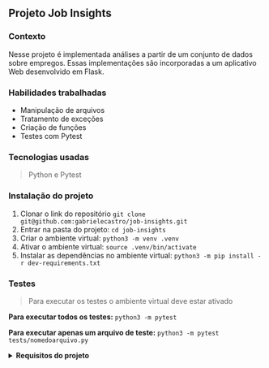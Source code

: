 ## Projeto Job Insights

### Contexto

Nesse projeto é implementada análises a partir de um conjunto de dados sobre empregos. Essas implementações são incorporadas a um aplicativo Web desenvolvido em Flask.

### Habilidades trabalhadas

* Manipulação de arquivos
* Tratamento de exceções
* Criação de funções
* Testes com Pytest

### Tecnologias usadas

>Python e Pytest

### Instalação do projeto

1. Clonar o link do repositório ```git clone git@github.com:gabrielecastro/job-insights.git``` 
2. Entrar na pasta do projeto: ```cd job-insights```
3. Criar o ambiente virtual: ```python3 -m venv .venv```
4. Ativar o ambiente virtual: ```source .venv/bin/activate```
5. Instalar as dependências no ambiente virtual: ```python3 -m pip install -r dev-requirements.txt```

### Testes

>Para executar os testes o ambiente virtual deve estar ativado

**Para executar todos os testes:** ```python3 -m pytest```  


**Para executar apenas um arquivo de teste:** ```python3 -m pytest tests/nomedoarquivo.py```  


<details>
<summary><strong>Requisitos do projeto</strong></summary><br />

#### 1 - Implementa a função read

>src/ jobs.py  


Esta função é responsável por abrir o arquivo CSV e retornar os dados no formato de uma lista de dicionários.

* A função recebe um path como parâmento (uma string com o caminho para o arquivo).
* A função abre o arquivo e lê seu conteúdo (tratando o arquivo como CSV).
* A função retorna uma lista de dicionários, onde as chaves são os cabeçalhos de cada coluna e os valores correspondem a cada linha.


#### 2 - Implementa a função get_unique_job_types

>src/ insights.py    


Esta função é responsável identificar quais tipos de empregos existem.

* A função recebe o path do arquivo csv como parâmetro.
* A função invoca a função jobs.read com o path recebido para obter os dados.
* A função retornaa uma lista de valores únicos presentes na coluna job_type.  

#### 3 - Implementa a função get_unique_industries

>src/ insights.py    


Esta função é responsável identificar quais indústrias estão representadas nesse conjunto de dados.

* A função recebe o path do arquivo csv como parâmetro.
* A função invoca a função jobs.read com o path recebido para obter os dados.
* A função desconsidera valores vazios.
* A função retorna uma lista de valores únicos presentes na coluna industry.  

#### 4 - Implementa a função get_max_salary

>src/ insights.py    


Esta função é responsável identificar qual maior valor de todas as faixas salariais.

* A função recebe o path do arquivo csv como parâmetro.
* A função invoca a função jobs.read com o path recebido para obter os dados.
* A função desconsidera valores vazios.
* A função retorna um valor inteiro com o maior salário presente na coluna max_salary.  

#### 5 - Implementa a função get_min_salary

>src/ insights.py    


Esta função é responsável identificar qual menor valor de todas as faixas salariais.

* A função recebe o path do arquivo csv como parâmetro.
* A função invoca a função jobs.read com o path recebido para obter os dados.
* A função desconsidera valores vazios.
* A função retorna um valor inteiro com o menor salário presente na coluna min_salary.  

#### 6 - Implementa a função filter_by_job_type

>src/ insights.py    


Esta função é responsável por filtrar os empregos por tipo de emprego.

* A função recebe uma lista de dicionários jobs como primeiro parâmetro.
* A função recebe uma string job_type como segundo parâmetro.
* A função retorna uma lista com todos os empregos onde a coluna job_type corresponde ao parâmetro job_type.  

#### 7 - Implementa a função filter_by_industry

>src/ insights.py    


Esta função é responsável por filtrar os empregos por indústria.

* A função recebe uma lista de dicionários jobs como primeiro parâmetro.
* A função recebe uma string industry como segundo parâmetro.
* A função retorna uma lista de dicionários com todos os empregos onde a coluna industry corresponde ao parâmetro industry.  


#### 8 - Implementa a função matches_salary_range

>src/ insights.py    


Esta função é responsável por conferir que o salário procurado está dentro da faixa salarial daquele emprego e se faz sentido, ou seja, se o valor mínimo é menor que o valor máximo.

* A função recebe um dicionário job como primeiro parâmetro, com as chaves min_salary e max_salary.
* A função recebe um inteiro salary como segundo parâmetro.
* A função lança um erro ValueError nos seguintes casos:  
  * alguma das chaves min_salary ou max_salary estão ausentes no dicionário;  
  * alguma das chaves min_salary ou max_salary tem valores não-numéricos;  
  * o valor de min_salary é maior que o valor de max_salary;  
  * o parâmetro salary tem valores não numéricos;  
*A função retorna True se o salário procurado está dentro da faixa salarial ou False se não está.  

#### 9 - Implementa a função filter_by_salary_range

>src/ insights.py    


Esta função é responsável por implementar o filtro.

* A função recebe uma lista de dicionários jobs como primeiro parâmetro.
* A função recebe um inteiro salary como segundo parâmetro.
* A função ignora os empregos com valores inválidos para min_salary ou max_salary. 
* A função retorna uma lista com todos os empregos onde o salário salary está entre os valores da coluna min_salary e max_salary.  

#### 10 - Implementa um teste para a função count_ocurrences

>tests/counter/test_counter.py  

O teste é responsável por garantir que a função garanta as especificações.  

* O teste chama a função count_ocurrences passando dois parâmetros:  
  * path uma string com o caminho do arquivo (src/jobs.csv);
  * word uma string com a palavra a ser contabilizada.
* O teste garante que a função retorna corretamente a quantidade de ocorrências da palavra solicitada.
* A contagem de palavras é case insentitive, ou seja, não diferencia letras maiúsculas de minúsculas. 

#### 11 - Implementa um teste para a função read_brazilian_file

>tests/brazilian/test_brazilian_jobs.py 

O teste é responsável por garantir que a função garanta as especificações.  

* O teste chama a função read_brazilian_file que recebe um parâmetro:  
  * path que é uma string com o caminho do arquivo csv em português (tests/mocks/brazilians_jobs.csv);
* Retorna uma lista de dicionários com as chaves em inglês.   

#### 12 - Implementa um teste para a sort_by

>tests/sorting/test_sorting.py

O teste é responsável por garantir que a função garanta as especificações.  

* A função sort_by recebe dois parâmetros: 
  * jobs uma lista de dicionários com os detalhes de cada emprego;
  * criteria uma string com uma chave para ser usada como critério de ordenação.
* O parâmetro criteria deve ter um destes valores: min_salary, max_salary, date_posted  
* A ordenação para min_salary deve ser crescente, mas para max_salary ou date_posted devem ser decrescentes.  
* Os empregos que não apresentarem um valor válido no campo escolhido para ordenação devem aparecer no final da lista.  

#### 13 - Implementa a página de um job

>src/routes_and_views.py  

Implementa a função job dentro do arquivo routes_and_views.py.  

* A função é decorada com a rota /job/<index>.  
* A função recebe um parâmetro index.  
* A função chama a read para ter uma lista com todos os jobs.  
* A função chama a get_job, declarada no arquivo src/more_insights.py, para selecionar um job específico pelo index.  
* A função renderiza o template job.jinja2, passando um parâmetro job contendo o job retornado pela get_job.
</details>
